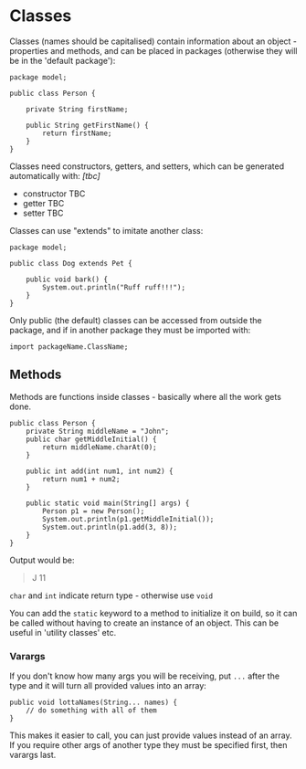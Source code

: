 # Classes

Classes (names should be capitalised) contain information about an object - properties and methods, and can be placed in packages (otherwise they will be in the 'default package'):

```
package model;

public class Person {
    
    private String firstName;

    public String getFirstName() {
        return firstName;
    }
}
```

Classes need constructors, getters, and setters, which can be generated automatically with: *[tbc]*
- constructor TBC
- getter TBC
- setter TBC

Classes can use "extends" to imitate another class:

```
package model;

public class Dog extends Pet {
    
    public void bark() {
        System.out.println("Ruff ruff!!!");
    }
}
```

Only public (the default) classes can be accessed from outside the package, and if in another package they must be imported with:

```
import packageName.ClassName;
```
  
    

## Methods

Methods are functions inside classes - basically where all the work gets done.

```
public class Person {
    private String middleName = "John";
    public char getMiddleInitial() {
        return middleName.charAt(0);
    }

    public int add(int num1, int num2) {
        return num1 + num2;
    }

    public static void main(String[] args) {
        Person p1 = new Person();
        System.out.println(p1.getMiddleInitial());
        System.out.println(p1.add(3, 8));
    }
}
```

Output would be: 
>J
>11

`char` and `int` indicate return type - otherwise use `void`

You can add the `static` keyword to a method to initialize it on build, so it can be called without having to create an instance of an object.  This can be useful in 'utility classes' etc.

### Varargs

If you don't know how many args you will be receiving, put `...` after the type and it will turn all provided values into an array:

```
public void lottaNames(String... names) {
    // do something with all of them
}
```

This makes it easier to call, you can just provide values instead of an array.  If you require other args of another type they must be specified first, then varargs last.
